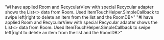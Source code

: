 "#i have applied Room and RecycularView with special Recycular adapter shows the List<> data from Room. Used ItemTouchHelper.SimpleCallback to swipe left|right to delete an item from the list and the RoomDB>" 
"#i have applied Room and RecycularView with special Recycular adapter shows the List<> data from Room. Used ItemTouchHelper.SimpleCallback to swipe left|right to delete an item from the list and the RoomDB>" 
